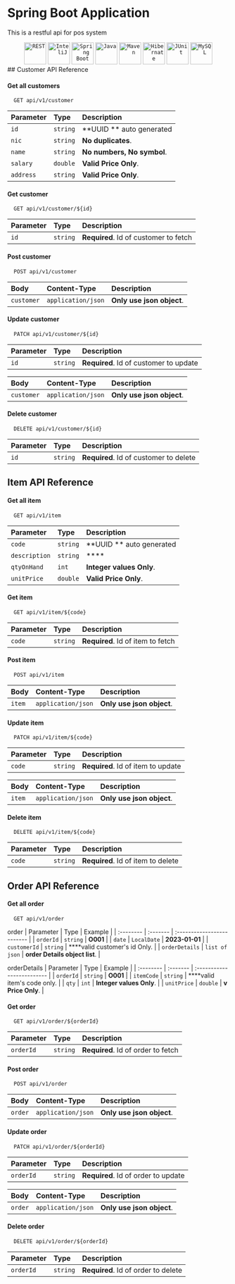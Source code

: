 
# Spring Boot Application

This is a restful api for pos system

<div align="center">
	<code><img width="50" src="https://user-images.githubusercontent.com/25181517/192107858-fe19f043-c502-4009-8c47-476fc89718ad.png" alt="REST" title="REST"/></code>
	<code><img width="50" src="https://user-images.githubusercontent.com/25181517/192108890-200809d1-439c-4e23-90d3-b090cf9a4eea.png" alt="InteliJ" title="InteliJ"/></code>
	<code><img width="50" src="https://user-images.githubusercontent.com/25181517/183891303-41f257f8-6b3d-487c-aa56-c497b880d0fb.png" alt="Spring Boot" title="Spring Boot"/></code>
	<code><img width="50" src="https://user-images.githubusercontent.com/25181517/117201156-9a724800-adec-11eb-9a9d-3cd0f67da4bc.png" alt="Java" title="Java"/></code>
	<code><img width="50" src="https://user-images.githubusercontent.com/25181517/117207242-07d5a700-adf4-11eb-975e-be04e62b984b.png" alt="Maven" title="Maven"/></code>
	<code><img width="50" src="https://user-images.githubusercontent.com/25181517/117207493-49665200-adf4-11eb-808e-a9c0fcc2a0a0.png" alt="Hibernate" title="Hibernate"/></code>
	<code><img width="50" src="https://user-images.githubusercontent.com/25181517/117533873-484d4480-afef-11eb-9fad-67c8605e3592.png" alt="JUnit" title="JUnit"/></code>
	<code><img width="50" src="https://user-images.githubusercontent.com/25181517/183896128-ec99105a-ec1a-4d85-b08b-1aa1620b2046.png" alt="MySQL" title="MySQL"/></code>
</div>
## Customer API Reference

#### Get all customers

```http
  GET api/v1/customer
```

| Parameter | Type     | Description                |
| :-------- | :------- | :------------------------- |
| `id` | `string` | **UUID ** auto generated |
| `nic` | `string` | **No duplicates**. |
| `name` | `string` | **No numbers, No symbol**. |
| `salary` | `double` | **Valid Price Only**. |
| `address` | `string` | **Valid Price Only**. |

#### Get customer

```http
  GET api/v1/customer/${id}
```

| Parameter | Type     | Description                       |
| :-------- | :------- | :-------------------------------- |
| `id`      | `string` | **Required**. Id of customer to fetch |

#### Post customer

```http
  POST api/v1/customer
```

| Body |      Content-Type     | Description        |
| :-------- | :-------------- | :-------------------|
| `customer`      | `application/json`| **Only use json object**.|

#### Update customer

```http
  PATCH api/v1/customer/${id}
```
| Parameter | Type     | Description                       |
| :-------- | :------- | :-------------------------------- |
| `id`      | `string` | **Required**. Id of customer to update |

| Body |      Content-Type     | Description        |
| :-------- | :-------------- | :-------------------|
| `customer`      | `application/json`| **Only use json object**.|

#### Delete customer

```http
  DELETE api/v1/customer/${id}
```
| Parameter | Type     | Description                       |
| :-------- | :------- | :-------------------------------- |
| `id`      | `string` | **Required**. Id of customer to delete |




## Item API Reference

#### Get all item

```http
  GET api/v1/item
```

| Parameter | Type     | Description                |
| :-------- | :------- | :------------------------- |
| `code` | `string` | **UUID ** auto generated |
| `description` | `string` | **** |
| `qtyOnHand` | `int` | **Integer values Only**. |
| `unitPrice` | `double` | **Valid Price Only**. |

#### Get item

```http
  GET api/v1/item/${code}
```

| Parameter | Type     | Description                       |
| :-------- | :------- | :-------------------------------- |
| `code`      | `string` | **Required**. Id of item to fetch |

#### Post item

```http
  POST api/v1/item
```

| Body |      Content-Type     | Description        |
| :-------- | :-------------- | :-------------------|
| `item`      | `application/json`| **Only use json object**.|

#### Update item

```http
  PATCH api/v1/item/${code}
```
| Parameter | Type     | Description                       |
| :-------- | :------- | :-------------------------------- |
| `code`      | `string` | **Required**. Id of item to update |

| Body |      Content-Type     | Description        |
| :-------- | :-------------- | :-------------------|
| `item`      | `application/json`| **Only use json object**.|

#### Delete item

```http
  DELETE api/v1/item/${code}
```
| Parameter | Type     | Description                       |
| :-------- | :------- | :-------------------------------- |
| `code`      | `string` | **Required**. Id of item to delete |




## Order API Reference

#### Get all order

```http
  GET api/v1/order
```
order
| Parameter | Type     | Example                |
| :-------- | :------- | :------------------------- |
| `orderId` | `string` | **O001** |
| `date` | `LocalDate` | **2023-01-01** |
| `customerId` | `string` | ****valid customer's id Only. |
| `orderDetails` | `list of json` | **order Details object list**. |

orderDetails
| Parameter | Type     | Example                |
| :-------- | :------- | :------------------------- |
| `orderId` | `string` | **O001** |
| `itemCode` | `string` | ****valid item's code only. |
| `qty` | `int` | **Integer values Only**. |
| `unitPrice` | `double` | **v Price Only**. |

#### Get order

```http
  GET api/v1/order/${orderId}
```

| Parameter | Type     | Description                       |
| :-------- | :------- | :-------------------------------- |
| `orderId`      | `string` | **Required**. Id of order to fetch |

#### Post order

```http
  POST api/v1/order
```

| Body |      Content-Type     | Description        |
| :-------- | :-------------- | :-------------------|
| `order`      | `application/json`| **Only use json object**.|

#### Update order

```http
  PATCH api/v1/order/${orderId}
```
| Parameter | Type     | Description                       |
| :-------- | :------- | :-------------------------------- |
| `orderId`      | `string` | **Required**. Id of order to update |

| Body |      Content-Type     | Description        |
| :-------- | :-------------- | :-------------------|
| `order`      | `application/json`| **Only use json object**.|

#### Delete order

```http
  DELETE api/v1/order/${orderId}
```
| Parameter | Type     | Description                       |
| :-------- | :------- | :-------------------------------- |
| `orderId`      | `string` | **Required**. Id of order to delete |



